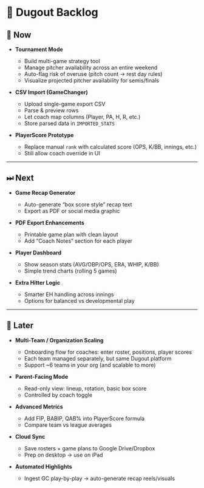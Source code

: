 # 📝 Dugout Backlog

## 🚀 Now
- **Tournament Mode**  
  - Build multi-game strategy tool  
  - Manage pitcher availability across an entire weekend  
  - Auto-flag risk of overuse (pitch count → rest day rules)  
  - Visualize projected pitcher availability for semis/finals  

- **CSV Import (GameChanger)**  
  - Upload single-game export CSV  
  - Parse & preview rows  
  - Let coach map columns (Player, PA, H, R, etc.)  
  - Store parsed data in `IMPORTED_STATS`  

- **PlayerScore Prototype**  
  - Replace manual `rank` with calculated score (OPS, K/BB, innings, etc.)  
  - Still allow coach override in UI  

---

## ⏭ Next
- **Game Recap Generator**  
  - Auto-generate “box score style” recap text  
  - Export as PDF or social media graphic  

- **PDF Export Enhancements**  
  - Printable game plan with clean layout  
  - Add “Coach Notes” section for each player  

- **Player Dashboard**  
  - Show season stats (AVG/OBP/OPS, ERA, WHIP, K/BB)  
  - Simple trend charts (rolling 5 games)  

- **Extra Hitter Logic**  
  - Smarter EH handling across innings  
  - Options for balanced vs developmental play  

---

## 🔮 Later
- **Multi-Team / Organization Scaling**  
  - Onboarding flow for coaches: enter roster, positions, player scores  
  - Each team managed separately, but same Dugout platform  
  - Support ~6 teams in your org (and scalable to more)  

- **Parent-Facing Mode**  
  - Read-only view: lineup, rotation, basic box score  
  - Controlled by coach toggle  

- **Advanced Metrics**  
  - Add FIP, BABIP, QAB% into PlayerScore formula  
  - Compare team vs league averages  

- **Cloud Sync**  
  - Save rosters + game plans to Google Drive/Dropbox  
  - Prep on desktop → use on iPad  

- **Automated Highlights**  
  - Ingest GC play-by-play → auto-generate recap reels/visuals  
